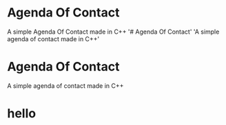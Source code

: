 # Agenda Of Contact
A simple Agenda Of Contact made in C++
'# Agenda Of Contact' 
'A simple agenda of contact made in C++' 
# Agenda Of Contact
A simple agenda of contact made in C++
# hello
